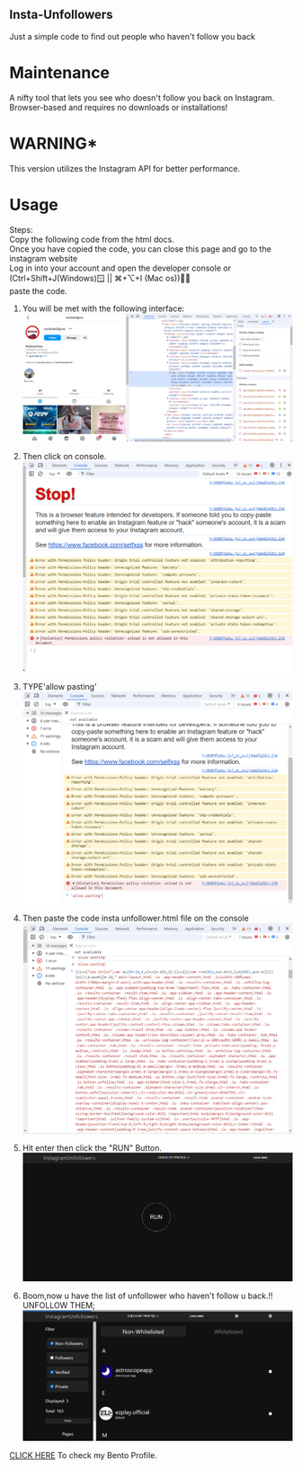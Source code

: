 ## Insta-Unfollowers
Just a simple code to find out people who haven't follow you back

# Maintenance
A nifty tool that lets you see who doesn't follow you back on Instagram.
Browser-based and requires no downloads or installations!

# WARNING*
This version utilizes the Instagram API for better performance.

# Usage

Steps:<br>
Copy the following code from the html docs.<br>
Once you have copied the code, you can close this page and go to the instagram website<br>
Log in into your account and open the developer console or <br>
(Ctrl+Shift+J(Windows)🪟       ||               ⌘+⌥+I (Mac os))🧑‍💻<br> 
                            paste the code.

1) You will be met with the following interface:
![STEP1](./step%20png/STEP1.png)

2) Then click on console.
![step2](./step%20png/step2.png)

3) TYPE'allow pasting'
![step3](./step%20png/step3%20.png)

4) Then paste the code insta unfollower.html file on the console 
![code](./step%20png/code.png)

5) Hit enter then click the "RUN" Button.
 ![step4](./step%20png/STEP%204.png)

 6) Boom,now u have the list of unfollower who haven't follow u back.!! UNFOLLOW THEM;
 ![step5](./step%20png/step5.png)

<a href="https://bento.me/shirishkc">CLICK HERE</a> To check my Bento Profile.
